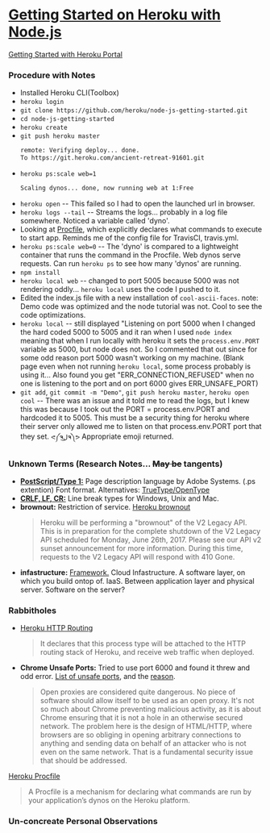 # [Getting Started on Heroku with Node.js](https://devcenter.heroku.com/articles/getting-started-with-nodejs#set-up)
[Getting Started with Heroku Portal](https://dashboard.heroku.com/apps)
### Procedure with Notes
 - Installed Heroku CLI(Toolbox)
 - `heroku login`
 - `git clone https://github.com/heroku/node-js-getting-started.git`
 - `cd node-js-getting-started`
 - `heroku create`
 - `git push heroku master`
    ```bash
    remote: Verifying deploy... done.
    To https://git.heroku.com/ancient-retreat-91601.git
    ```
 - `heroku ps:scale web=1`
    ```bash
    Scaling dynos... done, now running web at 1:Free
    ```
 - `heroku open` -- This failed so I had to open the launched url in browser.
 - `heroku logs --tail` -- Streams the logs... probably in a log file somewhere. Noticed a variable called 'dyno'.
 - Looking at [Procfile](https://devcenter.heroku.com/articles/getting-started-with-nodejs#define-a-procfile), which explicitly declares what commands to execute to start app. Reminds me of the config file for TravisCI, travis.yml.
 - `heroku ps:scale web=0` -- The 'dyno' is compared to a lightweight container that runs the command in the Procfile. Web dynos serve requests. Can run `heroku ps` to see how many 'dynos' are running.
 - `npm install`
 - `heroku local web` -- changed to port 5005 because 5000 was not rendering oddly... `heroku local` uses the code I pushed to it.
 - Edited the index.js file with a new installation of `cool-ascii-faces`. note: Demo code was optimized and the node tutorial was not. Cool to see the code optimizations.
 - `heroku local` -- still displayed "Listening on port 5000 when I changed the hard coded 5000 to 5005 and it ran when I used `node index` meaning that when I run locally with heroku it sets the `process.env.PORT` variable as 5000, but node does not. So I commented that out since for some odd reason port 5000 wasn't working on my machine. (Blank page even when not running `heroku local`, some process probably is using it... Also found you get "ERR_CONNECTION_REFUSED" when no one is listening to the port and on port 6000 gives ERR_UNSAFE_PORT)
 - `git add`, `git commit -m "Demo"`, `git push heroku master`, `heroku open cool` -- There was an issue and it told me to read the logs, but I knew this was because I took out the PORT = process.env.PORT and hardcoded it to 5005. This must be a security thing for heroku where their server only allowed me to listen on that process.env.PORT port that they set. `ᕙ༼ຈل͜ຈ༽ᕗ` Appropriate emoji returned.

### Unknown Terms (Research Notes... ~~May be~~ tangents) 
- [**PostScript/Type 1:**](https://en.wikipedia.org/wiki/PostScript) Page description language by Adobe Systems. (.ps extention) Font format. Alternatives: [TrueType/OpenType](https://www.fonts.com/support/faq/font-formats)
- [**CRLF, LF, CR:**](https://stackoverflow.com/questions/1552749/difference-between-cr-lf-lf-and-cr-line-break-types) Line break types for Windows, Unix and Mac.
- **brownout:** Restriction of service. [Heroku brownout](https://status.heroku.com/incidents/1193)
    > Heroku will be performing a "brownout" of the V2 Legacy API. This is in preparation for the complete shutdown of the V2 Legacy API scheduled for Monday, June 26th, 2017. Please see our API v2 sunset announcement for more information. During this time, requests to the V2 Legacy API will respond with 410 Gone.
- **infastructure:** [Framework.](http://searchdatacenter.techtarget.com/definition/infrastructure) Cloud Infastructure. A software layer, on which you build ontop of. IaaS. Between application layer and physical server. Software on the server?

### Rabbitholes
- [Heroku HTTP Routing](https://devcenter.heroku.com/articles/http-routing)
    > It declares that this process type will be attached to the HTTP routing stack of Heroku, and receive web traffic when deployed.
- **Chrome Unsafe Ports:** Tried to use port 6000 and found it threw and odd error. [List of unsafe ports](https://superuser.com/questions/188058/which-ports-are-considered-unsafe-on-chrome), and the [reason](https://jazzy.id.au/2012/08/23/why_does_chrome_consider_some_ports_unsafe.html).
    > Open proxies are considered quite dangerous. No piece of software should allow itself to be used as an open proxy. It's not so much about Chrome preventing malicious activity, as it is about Chrome ensuring that it is not a hole in an otherwise secured network. The problem here is the design of HTML/HTTP, where browsers are so obliging in opening arbitrary connections to anything and sending data on behalf of an attacker who is not even on the same network. That is a fundamental security issue that should be addressed.

[Heroku Procfile](https://devcenter.heroku.com/articles/procfile)
> A Procfile is a mechanism for declaring what commands are run by your application’s dynos on the Heroku platform.

### Un-concreate Personal Observations

